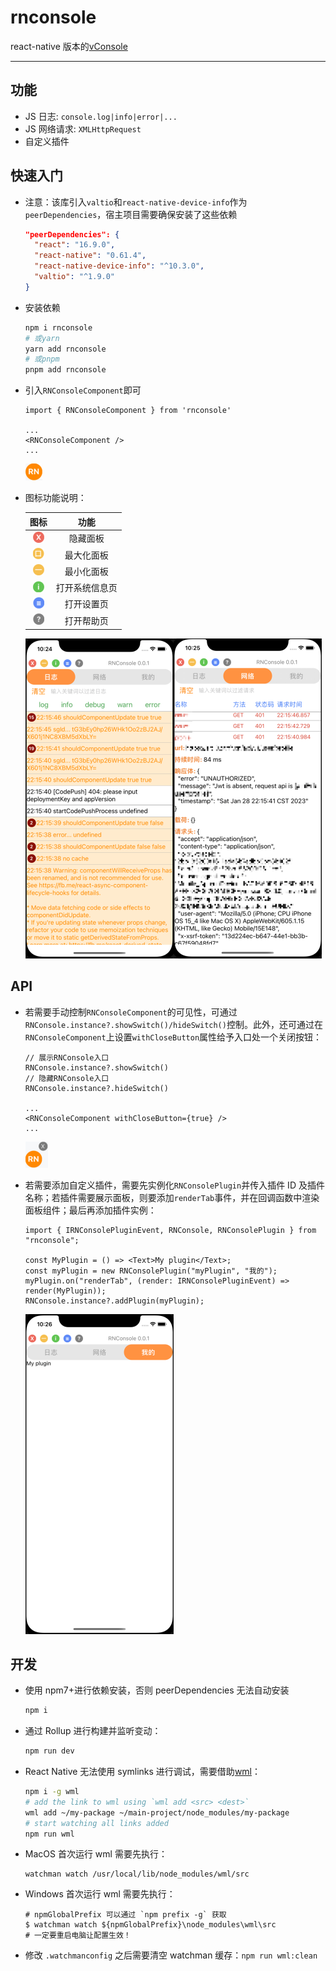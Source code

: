 # rnconsole

react-native 版本的[vConsole](https://github.com/Tencent/vConsole)

---

## 功能

- JS 日志: `console.log|info|error|...`
- JS 网络请求: `XMLHttpRequest`
- 自定义插件

## 快速入门

- 注意：该库引入`valtio`和`react-native-device-info`作为`peerDependencies`，宿主项目需要确保安装了这些依赖
  ```json
  "peerDependencies": {
    "react": "16.9.0",
    "react-native": "0.61.4",
    "react-native-device-info": "^10.3.0",
    "valtio": "^1.9.0"
  }
  ```
- 安装依赖
  ```bash
  npm i rnconsole
  # 或yarn
  yarn add rnconsole
  # 或pnpm
  pnpm add rnconsole
  ```
- 引入`RNConsoleComponent`即可

  ```tsx
  import { RNConsoleComponent } from 'rnconsole'

  ...
  <RNConsoleComponent />
  ...
  ```
  <img src="resources/entry.png" alt="entry" style="zoom:50%;" />

- 图标功能说明：

  |                             图标                             |      功能      |
  | :----------------------------------------------------------: | :------------: |
  | <img src="resources/hide_panel.png" alt="hide_panel" style="zoom:50%;" /> |    隐藏面板    |
  | <img src="resources/maximize.png" alt="maximize" style="zoom:50%;" /> |   最大化面板   |
  | <img src="resources/minimize.png" alt="minimize" style="zoom:50%;" /> |   最小化面板   |
  | <img src="resources/system_info.png" alt="system_info" style="zoom:50%;" /> | 打开系统信息页 |
  | <img src="resources/config.png" alt="config" style="zoom:50%;" /> |   打开设置页   |
  | <img src="resources/help.png" alt="help" style="zoom:50%;" /> |   打开帮助页   |

  <img src="resources/log.png" alt="log" style="zoom:50%;" /><img src="resources/network.png" alt="network" style="zoom:50%;" />


## API

- 若需要手动控制`RNConsoleComponent`的可见性，可通过`RNConsole.instance?.showSwitch()/hideSwitch()`控制。此外，还可通过在`RNConsoleComponent`上设置`withCloseButton`属性给予入口处一个关闭按钮：

  ```tsx
  // 展示RNConsole入口
  RNConsole.instance?.showSwitch()
  // 隐藏RNConsole入口
  RNConsole.instance?.hideSwitch()

  ...
  <RNConsoleComponent withCloseButton={true} />
  ...
  ```
  <img src="resources/entry_with_close.png" alt="entry_with_close" style="zoom:50%;" />

- 若需要添加自定义插件，需要先实例化`RNConsolePlugin`并传入插件 ID 及插件名称；若插件需要展示面板，则要添加`renderTab`事件，并在回调函数中渲染面板组件；最后再添加插件实例：

  ```tsx
  import { IRNConsolePluginEvent, RNConsole, RNConsolePlugin } from "rnconsole";
  
  const MyPlugin = () => <Text>My plugin</Text>;
  const myPlugin = new RNConsolePlugin("myPlugin", "我的");
  myPlugin.on("renderTab", (render: IRNConsolePluginEvent) => render(MyPlugin));
  RNConsole.instance?.addPlugin(myPlugin);
  ```
  <img src="resources/my_plugin.png" alt="my_plugin" style="zoom:50%;" />

## 开发

- 使用 npm7+进行依赖安装，否则 peerDependencies 无法自动安装

  ```bash
  npm i
  ```

- 通过 Rollup 进行构建并监听变动：

  ```bash
  npm run dev
  ```

- React Native 无法使用 symlinks 进行调试，需要借助[wml](https://github.com/wix/wml)：

  ```bash
  npm i -g wml
  # add the link to wml using `wml add <src> <dest>`
  wml add ~/my-package ~/main-project/node_modules/my-package
  # start watching all links added
  npm run wml
  ```

- MacOS 首次运行 wml 需要先执行：

  ```shell
  watchman watch /usr/local/lib/node_modules/wml/src
  ```

- Windows 首次运行 wml 需要先执行：

  ```shell
  # npmGlobalPrefix 可以通过 `npm prefix -g` 获取
  $ watchman watch ${npmGlobalPrefix}\node_modules\wml\src
  # 一定要重启电脑让配置生效！
  ```

- 修改 `.watchmanconfig` 之后需要清空 watchman 缓存：`npm run wml:clean`
